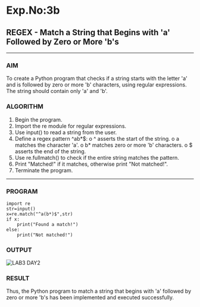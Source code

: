 # Exp.No:3b  
## REGEX - Match a String that Begins with 'a' Followed by Zero or More 'b's

---

### AIM  

To create a Python program that checks if a string starts with the letter 'a' and is followed by zero or more 'b' characters, using regular expressions. The string should contain only 'a' and 'b'.

### ALGORITHM

1.	Begin the program.
2.	Import the re module for regular expressions.
3.	Use input() to read a string from the user.
4.	Define a regex pattern ^ab*$:
    o	^ asserts the start of the string.
    o	a matches the character 'a'.
    o	b* matches zero or more 'b' characters.
    o	$ asserts the end of the string.
5.	Use re.fullmatch() to check if the entire string matches the pattern.
6.	Print "Matched!" if it matches, otherwise print "Not matched!".
7.	Terminate the program.


---

### PROGRAM

```
import re
str=input()
x=re.match("^a(b*)$",str)
if x:
    print("Found a match!")
else:
    print("Not matched!")
```
### OUTPUT

![LAB3 DAY2](https://github.com/user-attachments/assets/1c5437e5-ac68-4f11-b5a7-b53c3f834749)


### RESULT

Thus, the Python program to match a string that begins with 'a' followed by zero or more 'b's has been implemented and executed successfully.
